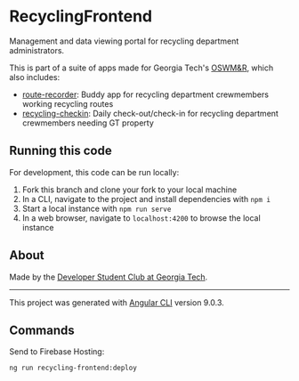 # RecyclingFrontend

Management and data viewing portal for recycling department administrators.

This is part of a suite of apps made for Georgia Tech's [OSWM&R](http://www.recycle.gatech.edu/), which also includes:
* [route-recorder](https://github.com/dscgt/route_recorder): Buddy app for recycling department crewmembers working recycling routes
* [recycling-checkin](https://github.com/dscgt/recycling_checkin): Daily check-out/check-in for recycling department crewmembers needing GT property

## Running this code

For development, this code can be run locally:

1. Fork this branch and clone your fork to your local machine
1. In a CLI, navigate to the project and install dependencies with `npm i`
1. Start a local instance with `npm run serve`
1. In a web browser, navigate to `localhost:4200` to browse the local instance

## About
Made by the [Developer Student Club at Georgia Tech](https://dscgt.club/). 

---

This project was generated with [Angular CLI](https://github.com/angular/angular-cli) version 9.0.3.

## Commands

Send to Firebase Hosting:

```
ng run recycling-frontend:deploy
```
